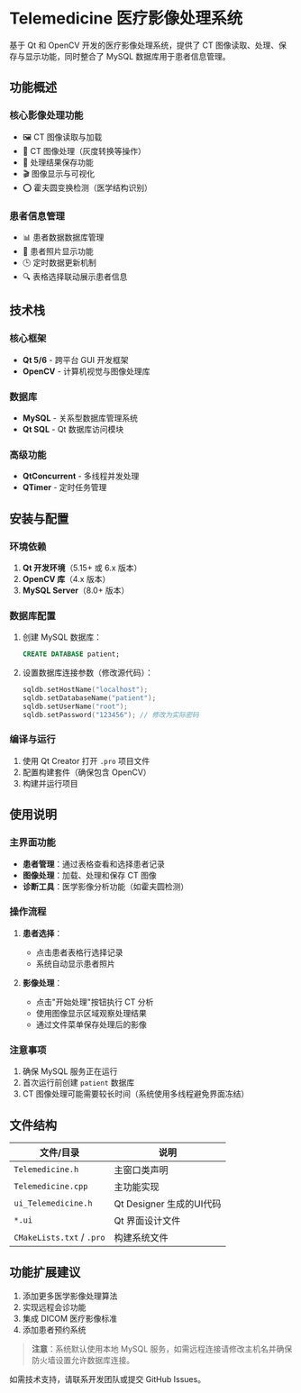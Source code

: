 # Telemedicine 医疗影像处理系统

基于 Qt 和 OpenCV 开发的医疗影像处理系统，提供了 CT 图像读取、处理、保存与显示功能，同时整合了 MySQL 数据库用于患者信息管理。

## 功能概述

### 核心影像处理功能
- 🖼️ CT 图像读取与加载
- 🧪 CT 图像处理（灰度转换等操作）
- 💾 处理结果保存功能
- 🎬 图像显示与可视化
- ⭕ 霍夫圆变换检测（医学结构识别）

### 患者信息管理
- 📊 患者数据数据库管理
- 👤 患者照片显示功能
- 🕒 定时数据更新机制
- 🔍 表格选择联动展示患者信息

## 技术栈

### 核心框架
- **Qt 5/6** - 跨平台 GUI 开发框架
- **OpenCV** - 计算机视觉与图像处理库

### 数据库
- **MySQL** - 关系型数据库管理系统
- **Qt SQL** - Qt 数据库访问模块

### 高级功能
- **QtConcurrent** - 多线程并发处理
- **QTimer** - 定时任务管理

## 安装与配置

### 环境依赖
1. **Qt 开发环境**（5.15+ 或 6.x 版本）
2. **OpenCV 库**（4.x 版本）
3. **MySQL Server**（8.0+ 版本）

### 数据库配置
1. 创建 MySQL 数据库：
   ```sql
   CREATE DATABASE patient;
   ```
2. 设置数据库连接参数（修改源代码）：
   ```cpp
   sqldb.setHostName("localhost");
   sqldb.setDatabaseName("patient");
   sqldb.setUserName("root");
   sqldb.setPassword("123456"); // 修改为实际密码
   ```

### 编译与运行
1. 使用 Qt Creator 打开 `.pro` 项目文件
2. 配置构建套件（确保包含 OpenCV）
3. 构建并运行项目

## 使用说明

### 主界面功能
- **患者管理**：通过表格查看和选择患者记录
- **图像处理**：加载、处理和保存 CT 图像
- **诊断工具**：医学影像分析功能（如霍夫圆检测）

### 操作流程
1. **患者选择**：
   - 点击患者表格行选择记录
   - 系统自动显示患者照片

2. **影像处理**：
   - 点击"开始处理"按钮执行 CT 分析
   - 使用图像显示区域观察处理结果
   - 通过文件菜单保存处理后的影像

### 注意事项
1. 确保 MySQL 服务正在运行
2. 首次运行前创建 `patient` 数据库
3. CT 图像处理可能需要较长时间（系统使用多线程避免界面冻结）

## 文件结构
| 文件/目录         | 说明                          |
|-------------------|-------------------------------|
| `Telemedicine.h`  | 主窗口类声明                  |
| `Telemedicine.cpp`| 主功能实现                    |
| `ui_Telemedicine.h`| Qt Designer 生成的UI代码      |
| `*.ui`            | Qt 界面设计文件               |
| `CMakeLists.txt` / `.pro` | 构建系统文件           |

## 功能扩展建议
1. 添加更多医学影像处理算法
2. 实现远程会诊功能
3. 集成 DICOM 医疗影像标准
4. 添加患者预约系统

> **注意**：系统默认使用本地 MySQL 服务，如需远程连接请修改主机名并确保防火墙设置允许数据库连接。

如需技术支持，请联系开发团队或提交 GitHub Issues。
